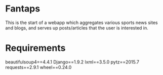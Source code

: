Fantaps
=======

This is the start of a webapp which aggregates various sports news sites and
blogs, and serves up posts/articles that the user is interested in.

Requirements
============
beautifulsoup4==4.4.1
Django==1.9.2
lxml==3.5.0
pytz==2015.7
requests==2.9.1
wheel==0.24.0
